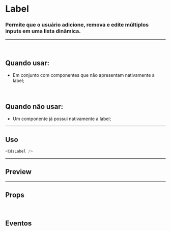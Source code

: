 # Label

### Permite que o usuário adicione, remova e edite múltiplos inputs em uma lista dinâmica.
---
<br>

## Quando usar:
- Em conjunto com componentes que não apresentam nativamente a label;

<br>

## Quando não usar:
- Um componente já possui nativamente a label;
---

## Uso

```js
<CdsLabel />
```

---

## Preview

<PreviewBuilder
	:args
	:component="CdsLabel"
	:events
/>

---

## Props

<APITable
	name="CdsLabel"
	section="props"
/>
<br>

## Eventos

<APITable
	name="CdsLabel"
	section="events"
/>
<br>

<script setup>
import { ref } from 'vue';
import CdsLabel from '@/components/Label.vue';

const events = [
	'supportLinkClick'
];

const args = ref({
	required: false,
	fluid: false,
	for: 'input-id',
	text: 'Label',
	tooltip: '',
	tooltipIcon: 'info-outline',
	supportLink: '',
	supportLinkUrl: '',
});
</script>
